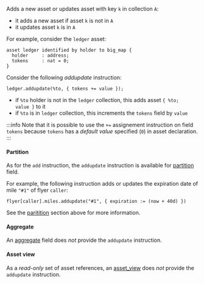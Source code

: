 Adds a new asset or updates asset with key `k` in collection `A`:
* it adds a new asset if asset `k` is not in `A`
* it updates asset `k` is in `A`

For example, consider the `ledger` asset:
```archetype
asset ledger identified by holder to big_map {
  holder     : address;
  tokens     : nat = 0;
}
```

Consider the following *addupdate* instruction:
```archetype
ledger.addupdate(%to, { tokens += value });
```
* if `%to` holder is not in the `ledger` collection, this adds asset `{ %to; value }` to it
* if `%to` is in `ledger` collection, this increments the `tokens` field by `value`

:::info
Note that it is possible to use the `+=` assignement instruction on field `tokens` because `tokens` has a *default value* specified (`0`) in asset declaration.
:::

#### Partition

As for the `add` instruction, the `addupdate` instruction is available for [partition](/docs/reference/types#partition<A>) field.

For example, the following instruction adds or updates the expiration date of mile `"#1"` of flyer `caller`:
```archetype
flyer[caller].miles.addupdate("#1", { expiration := (now + 40d) })
```

See the [paritition](/docs/reference/instructions#partition) section above for more information.

#### Aggregate

An [aggregate](/docs/reference/types#aggregate<A>) field does *not* provide the `addupdate` instruction.

#### Asset view

As a *read-only* set of asset references, an [asset_view](/docs/reference/types#asset_view<A>) does *not* provide the `addupdate` instruction.
